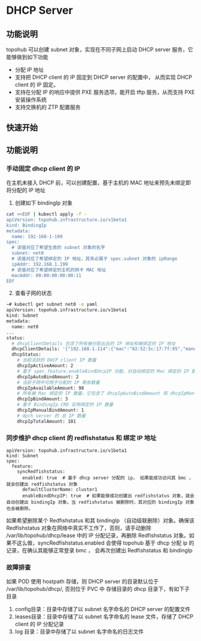 # DHCP Server

## 功能说明

topohub 可以创建 subnet 对象，实现在不同子网上启动 DHCP server 服务，它能够做到如下功能

* 分配 IP 地址
* 支持把 DHCP client 的 IP 固定到 DHCP server 的配置中， 从而实现 DHCP client 的 IP 固定。
* 支持在分配 IP 的响应中提供 PXE 服务选项，能开启 tftp 服务，从而支持 PXE 安装操作系统
* 支持交换机的 ZTP 配置服务

## 快速开始

## 功能说明

### 手动固定 dhcp client 的 IP 

在主机未接入 DHCP 前，可以创建配置，基于主机的 MAC 地址来预先未绑定即将分配的 IP 地址

1. 创建如下 bindingIp 对象

```bash
cat <<EOF | kubectl apply -f -
apiVersion: topohub.infrastructure.io/v1beta1
kind: BindingIp
metadata:
  name: 192-168-1-199
spec:
  # 该值对应了希望生效的 subnet 对象的名字
  subnet: net0
  # 该值对应了希望绑定的 IP 地址，其务必属于 spec.subnet 对象的 ipRange
  ipAddr: 192.168.1.199
  # 该值对应了希望绑定的主机的网卡 MAC 地址
  macAddr: 00:00:00:00:00:11
EOf
```

2. 查看子网的状态

```bash
~# kubectl get subnet net0 -o yaml
apiVersion: topohub.infrastructure.io/v1beta1
kind: Subnet
metadata:
  name: net0
...
status:
  # dhcpClientDetails 包含了所有被分配出去的 IP 地址和被绑定的 IP 地址
  dhcpClientDetails: '{"192.168.1.114":{"mac":"02:52:5c:17:7f:95","manualBind":false,"autoBind":true,"hostname":"vlan0-dhcp-redfish-mockup-578554878-tnxbv"},"192.168.1.173":{"mac":"a6:6d:a6:e5:1f:58","manualBind":false,"autoBind":true,"hostname":"vlan0-dhcp-redfish-mockup-578554878-jsrrc"},"192.168.1.199":{"mac":"00:00:00:00:00:11","manualBind":true,"autoBind":false,"hostname":"192-168-1-199"}}'
  dhcpStatus:
    # 当前活跃的 DHCP client IP 数量
    dhcpIpActiveAmount: 2
    # 基于 spec.feature.enableBindDhcpIP 功能，对自动绑定的 Mac 绑定的 IP 数量
    dhcpIpAutoBindAmount: 2
    # 当前子网中可用于分配的 IP 剩余数量
    dhcpIpAvailableAmount: 98
    # 所有被 Mac 绑定的 IP 数量，它包含了 dhcpIpAutoBindAmount 和 dhcpIpManualBindAmount
    dhcpIpBindAmount: 3
    # 基于 BindingIp CRD 实例绑定的 IP 数量
    dhcpIpManualBindAmount: 1
    # dpch server 的 总 IP 数量
    dhcpIpTotalAmount: 101
```

### 同步维护 dhcp client 的 redfishstatus 和 绑定 IP 地址

```
apiVersion: topohub.infrastructure.io/v1beta1
kind: Subnet
spec:
  feature:
    syncRedfishstatus:
      enabled: true  # 基于 dhcp server 分配的 ip， 如果能成功访问其 bmc ，就会创建出 redfishstatus 对象
      defaultClusterName: cluster1
      enableBindDhcpIP: true  # 如果能够成功创建出 redfishstatus 对象，就会自动创建出 bindingIp 对象。当 redfishstatus 被删除时，其对应的 bindingIp 对象也会被删除。

```

如果希望删除某个 Redfishstatus 和其 bindingIp （自动级联删除）对象。确保该 Redfishstatus 对象在网络中真实不工作了，否则，请手动删除 /var/lib/topohub/dhcp/lease 中的 IP 分配记录，再删除 Redfishstatus 对象。如果不这么做，syncRedfishstatus.enabled 会使得 topohub 基于 dhcp 分配 ip 的记录，在确认其能够正常登录 bmc ， 会再次创建出 Redfishstatus 和 bindingIp

### 故障排查

如果 POD 使用 hostpath 存储，则 DHCP server 的目录默认位于 /var/lib/topohub/dhcp/, 否则位于 PVC 中
存储目录的 dhcp 目录下，有如下子目录
1. config目录：目录中存储了以 subnet 名字命名的 DHCP server 的配置文件
2. leases目录：目录中存储了以 subnet 名字命名的 lease 文件，存储了 DHCP client 的 IP 分配记录
3. log 目录：目录中存储了以 subnet 名字命名的日志文件

